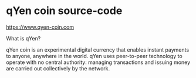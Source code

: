 # qYen coin source-code
https://www.qyen-coin.com

What is qYen?

qYen coin is an experimental digital currency that enables instant payments to anyone, anywhere in the world. qYen uses peer-to-peer technology to operate with no central authority: managing transactions and issuing money are carried out collectively by the network. 
